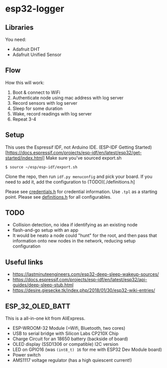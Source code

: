 # esp32-logger

## Libraries

You need:
 - Adafruit DHT
 - Adafruit Unified Sensor


## Flow

How this will work:
1. Boot & connect to WiFi
2. Authenticate node using mac address with log server
3. Record sensors with log server
4. Sleep for some duration
5. Wake, record readings with log server
6. Repeat 3-4

## Setup

This uses the Espressif IDF, not Arduino IDE. (ESP-IDF Getting Started)[https://docs.espressif.com/projects/esp-idf/en/latest/esp32/get-started/index.html]
Make sure you've sourced export.sh
```
$ source ~/esp/esp-idf/export.sh
```
Clone the repo, then run `idf.py menuconfig` and pick your board.
If you need to add it, add the configuration to (TODO)[./definitions.h]

Please see [credentials.h](./credentials.h) for credential information. Use `.tpl` as a starting point.
Please see [definitions.h](./definitions.h) for all configurables.

## TODO

 - Collision detection, no idea if identifying as an existing node
 - flash-and-go setup with an app
 - It would be neato a node could "hunt" for the root, and then pass that information onto new nodes in the network, reducing setup configuration

## Useful links

 - https://lastminuteengineers.com/esp32-deep-sleep-wakeup-sources/
 - https://docs.espressif.com/projects/esp-idf/en/latest/esp32/api-guides/deep-sleep-stub.html
 - https://desire.giesecke.tk/index.php/2018/01/30/esp32-wiki-entries/

## ESP_32_OLED_BATT

This is a all-in-one kit from AliExpress.
 - ESP-WROOM-32 Module (=Wifi, Bluetooth, two cores)
 - USB to serial bridge with Silicon Labs CP210X Chip
 - Charge Circuit for an 18650 battery (backside of board)
 - OLED display (SSD1306 or compatible) I2C version
 - LED on GPIO16 (was `(int8_t) 16` for me with  ESP32 Dev Module board)
 - Power switch
 - AMS1117 voltage regulator (has a high quiescent current!)

